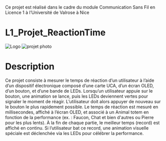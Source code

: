Ce projet est réalisé dans le cadre du module Communication Sans Fil en Licence 1 à l’Université de Valrose à Nice
# L1_Projet_ReactionTime
![Logo](https://github.com/user-attachments/assets/cf1b1466-6187-452f-ae81-30949c762fc3)
![projet photo](https://github.com/user-attachments/assets/5e745da1-13a1-480c-a7a9-08d013c4f19f)

# Description

Ce projet consiste à mesurer le temps de réaction d’un utilisateur à l’aide d’un dispositif électronique composé d’une carte UCA, d’un écran OLED, d’un bouton, et d’une bande de LEDs. 
Lorsqu’un utilisateur appuie sur le bouton, une animation se lance, puis les LEDs deviennent vertes pour signaler le moment de réagir. L’utilisateur doit alors appuyer de nouveau sur le bouton le plus rapidement possible. Le temps de réaction est mesuré en millisecondes, affiché à l’écran OLED, et associé à un Animal totem en fonction de la performance (ex. : Faucon, Chat et bien d'autres ou Pierre pour les plus lents).
À la fin de chaque partie, le meilleur temps (record) est affiché en continu. Si l’utilisateur bat ce record, une animation visuelle spéciale est déclenchée via les LEDs pour célébrer la performance.
